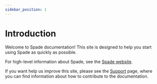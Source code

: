 ```yaml
---
sidebar_position: 1
---
```


# Introduction

Welcome to Spade documentation! This site is designed to help you start using Spade as quickly as possible.

For high-level information about Spade, see the [Spade website](https://getspade.io).

If you want help us improve this site, please see the [Support](/support) page, where you can find information about how to contribute to the documentation.